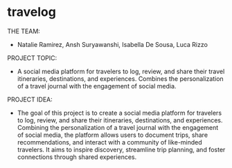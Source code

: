 # travelog

THE TEAM:
- Natalie Ramirez, Ansh Suryawanshi, Isabella De Sousa, Luca Rizzo

PROJECT TOPIC:
- A social media platform for travelers to log, review, and share their travel itineraries, destinations, and experiences. Combines the personalization of a travel journal with the engagement of social media.

PROJECT IDEA:
- The goal of this project is to create a social media platform for travelers to log, review, and share their itineraries, destinations, and experiences. Combining the personalization of a travel journal with the engagement of social media, the platform allows users to document trips, share recommendations, and interact with a community of like-minded travelers. It aims to inspire discovery, streamline trip planning, and foster connections through shared experiences.


  

